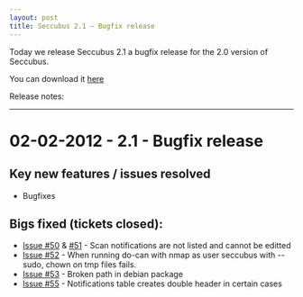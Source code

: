```yaml
---
layout: post
title: Seccubus 2.1 – Bugfix release
---
```

Today we release Seccubus 2.1 a bugfix release for the 2.0 version of
Seccubus.

You can download it [here](/download)

Release notes:

---

    
    
02-02-2012 - 2.1 - Bugfix release
===

Key new features / issues resolved
----------------------------------
* Bugfixes

Bigs fixed (tickets closed):
----------------------------
* [Issue #50](https://github.com/schubergphilis/Seccubus_v2/issues/50) & [#51](https://github.com/schubergphilis/Seccubus_v2/issues/51) - Scan notifications are not listed and cannot be editted
* [Issue #52](https://github.com/schubergphilis/Seccubus_v2/issues/52) - When running do-can with nmap as user seccubus with --sudo, chown on tmp files fails.
* [Issue #53](https://github.com/schubergphilis/Seccubus_v2/issues/53) - Broken path in debian package
* [Issue #55](https://github.com/schubergphilis/Seccubus_v2/issues/55) - Notifications table creates double header in certain cases

